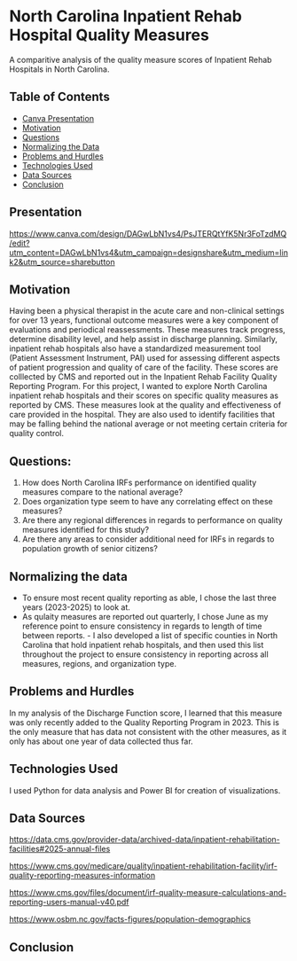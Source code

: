 # North Carolina Inpatient Rehab Hospital Quality Measures
A comparitive analysis of the quality measure scores of Inpatient Rehab Hospitals in North Carolina.

## Table of Contents
* [Canva Presentation](#Tableau-dashboard)
* [Motivation](#motivation)
* [Questions](#questions)
* [Normalizing the Data](#normalizing-the-data)
* [Problems and Hurdles](#problems-and-hurdles)
* [Technologies Used](#technologies-used)
* [Data Sources](#data-sources)
* [Conclusion](#conclusion)

## Presentation
https://www.canva.com/design/DAGwLbN1vs4/PsJTERQtYfK5Nr3FoTzdMQ/edit?utm_content=DAGwLbN1vs4&utm_campaign=designshare&utm_medium=link2&utm_source=sharebutton

## Motivation
Having been a physical therapist in the acute care and non-clinical settings for over 13 years, functional outcome measures were a key component of evaluations and periodical reassessments.  These measures track progress, determine disability level, and help assist in discharge planning.  Similarly, inpatient rehab hospitals also have a standardized measurement tool (Patient Assessment Instrument, PAI) used for assessing different aspects of patient progression and quality of care of the facility. These scores are colllected by CMS and reported out in the Inpatient Rehab Facility Quality Reporting Program. For this project, I wanted to explore North Carolina inpatient rehab hospitals and their scores on specific quality measures as reported by CMS.  These measures look at the quality and effectiveness of care provided in the hospital.  They are also used to identify facilities that may be falling behind the national average or not meeting certain criteria for quality control.  

## Questions:
1. How does North Carolina IRFs performance on identified quality measures compare to the national average? 
2. Does organization type seem to have any correlating effect on these measures?
3. Are there any regional differences in regards to performance on quality measures identified for this study?
4. Are there any areas to consider additional need for IRFs in regards to population growth of senior citizens?

## Normalizing the data
- To ensure most recent quality reporting as able, I chose the last three years (2023-2025) to look at.
- As qulaity measures are reported out quarterly, I chose June as my reference point to ensure consistency in regards to length of time between reports. - I also developed a list of specific counties in North Carolina that hold inpatient rehab hospitals, and then used this list throughout the project to ensure consistency in reporting across all measures, regions, and organization type. 

## Problems and Hurdles
In my analysis of the Discharge Function score, I learned that this measure was only recently added to the Quality Reporting Program in 2023. This is the only measure that has data not consistent with the other measures, as it only has about one year of data collected thus far.  

## Technologies Used
I used Python for data analysis and Power BI for creation of visualizations.

## Data Sources
https://data.cms.gov/provider-data/archived-data/inpatient-rehabilitation-facilities#2025-annual-files

https://www.cms.gov/medicare/quality/inpatient-rehabilitation-facility/irf-quality-reporting-measures-information

https://www.cms.gov/files/document/irf-quality-measure-calculations-and-reporting-users-manual-v40.pdf

https://www.osbm.nc.gov/facts-figures/population-demographics

## Conclusion


